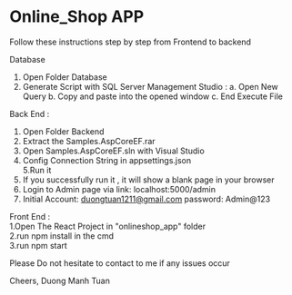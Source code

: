 <h1>Online_Shop APP</h1>

Follow these instructions step by step from Frontend to backend 

Database 
1. Open Folder Database 
2. Generate Script  with SQL Server Management Studio : 
a. Open New Query
b. Copy and paste into the opened window
c. End Execute File 

Back End : 
1. Open Folder Backend 
2. Extract the Samples.AspCoreEF.rar
3. Open Samples.AspCoreEF.sln with Visual Studio 
4. Config Connection String in appsettings.json   
5.Run it
5. If you successfully run it , it will show a blank page in your browser 
6. Login to Admin page via link:   localhost:5000/admin
7. Initial Account:  duongtuan1211@gmail.com  password: Admin@123

Front End : <br>
1.Open The React Project in "onlineshop_app" folder <br>
2.run npm install in the cmd <br>
3.run npm start <br>


Please Do not hesitate to contact to me if any issues occur

Cheers, 
Duong Manh Tuan
